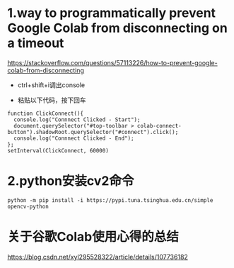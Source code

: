 # 1.way to programmatically prevent Google Colab from disconnecting on a timeout
https://stackoverflow.com/questions/57113226/how-to-prevent-google-colab-from-disconnecting

+ ctrl+shift+i调出console

+ 粘贴以下代码，按下回车
```
function ClickConnect(){
  console.log("Connnect Clicked - Start"); 
  document.querySelector("#top-toolbar > colab-connect-button").shadowRoot.querySelector("#connect").click();
  console.log("Connnect Clicked - End"); 
};
setInterval(ClickConnect, 60000)
```
# 2.python安装cv2命令
```
python -m pip install -i https://pypi.tuna.tsinghua.edu.cn/simple opencv-python
```

# 关于谷歌Colab使用心得的总结
https://blog.csdn.net/xyl295528322/article/details/107736182

